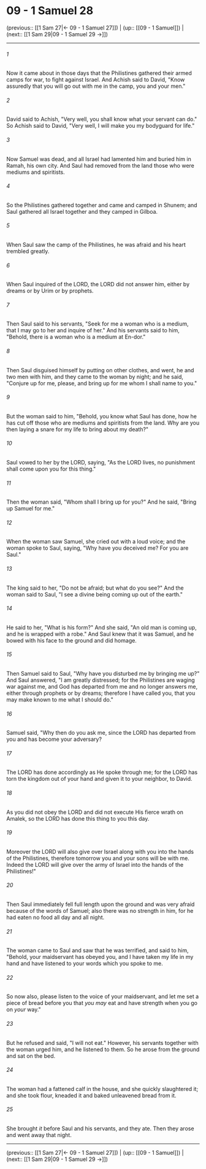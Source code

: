 # 09 - 1 Samuel 28

(previous:: [[1 Sam 27|← 09 - 1 Samuel 27]]) | (up:: [[09 - 1 Samuel]]) | (next:: [[1 Sam 29|09 - 1 Samuel 29 →]])

***


###### 1 
Now it came about in those days that the Philistines gathered their armed camps for war, to fight against Israel. And Achish said to David, "Know assuredly that you will go out with me in the camp, you and your men." 

###### 2 
David said to Achish, "Very well, you shall know what your servant can do." So Achish said to David, "Very well, I will make you my bodyguard for life." 

###### 3 
Now Samuel was dead, and all Israel had lamented him and buried him in Ramah, his own city. And Saul had removed from the land those who were mediums and spiritists. 

###### 4 
So the Philistines gathered together and came and camped in Shunem; and Saul gathered all Israel together and they camped in Gilboa. 

###### 5 
When Saul saw the camp of the Philistines, he was afraid and his heart trembled greatly. 

###### 6 
When Saul inquired of the LORD, the LORD did not answer him, either by dreams or by Urim or by prophets. 

###### 7 
Then Saul said to his servants, "Seek for me a woman who is a medium, that I may go to her and inquire of her." And his servants said to him, "Behold, there is a woman who is a medium at En-dor." 

###### 8 
Then Saul disguised himself by putting on other clothes, and went, he and two men with him, and they came to the woman by night; and he said, "Conjure up for me, please, and bring up for me whom I shall name to you." 

###### 9 
But the woman said to him, "Behold, you know what Saul has done, how he has cut off those who are mediums and spiritists from the land. Why are you then laying a snare for my life to bring about my death?" 

###### 10 
Saul vowed to her by the LORD, saying, "As the LORD lives, no punishment shall come upon you for this thing." 

###### 11 
Then the woman said, "Whom shall I bring up for you?" And he said, "Bring up Samuel for me." 

###### 12 
When the woman saw Samuel, she cried out with a loud voice; and the woman spoke to Saul, saying, "Why have you deceived me? For you are Saul." 

###### 13 
The king said to her, "Do not be afraid; but what do you see?" And the woman said to Saul, "I see a divine being coming up out of the earth." 

###### 14 
He said to her, "What is his form?" And she said, "An old man is coming up, and he is wrapped with a robe." And Saul knew that it was Samuel, and he bowed with his face to the ground and did homage. 

###### 15 
Then Samuel said to Saul, "Why have you disturbed me by bringing me up?" And Saul answered, "I am greatly distressed; for the Philistines are waging war against me, and God has departed from me and no longer answers me, either through prophets or by dreams; therefore I have called you, that you may make known to me what I should do." 

###### 16 
Samuel said, "Why then do you ask me, since the LORD has departed from you and has become your adversary? 

###### 17 
The LORD has done accordingly as He spoke through me; for the LORD has torn the kingdom out of your hand and given it to your neighbor, to David. 

###### 18 
As you did not obey the LORD and did not execute His fierce wrath on Amalek, so the LORD has done this thing to you this day. 

###### 19 
Moreover the LORD will also give over Israel along with you into the hands of the Philistines, therefore tomorrow you and your sons will be with me. Indeed the LORD will give over the army of Israel into the hands of the Philistines!" 

###### 20 
Then Saul immediately fell full length upon the ground and was very afraid because of the words of Samuel; also there was no strength in him, for he had eaten no food all day and all night. 

###### 21 
The woman came to Saul and saw that he was terrified, and said to him, "Behold, your maidservant has obeyed you, and I have taken my life in my hand and have listened to your words which you spoke to me. 

###### 22 
So now also, please listen to the voice of your maidservant, and let me set a piece of bread before you that _you may_ eat and have strength when you go on _your_ way." 

###### 23 
But he refused and said, "I will not eat." However, his servants together with the woman urged him, and he listened to them. So he arose from the ground and sat on the bed. 

###### 24 
The woman had a fattened calf in the house, and she quickly slaughtered it; and she took flour, kneaded it and baked unleavened bread from it. 

###### 25 
She brought _it_ before Saul and his servants, and they ate. Then they arose and went away that night.

***

(previous:: [[1 Sam 27|← 09 - 1 Samuel 27]]) | (up:: [[09 - 1 Samuel]]) | (next:: [[1 Sam 29|09 - 1 Samuel 29 →]])
